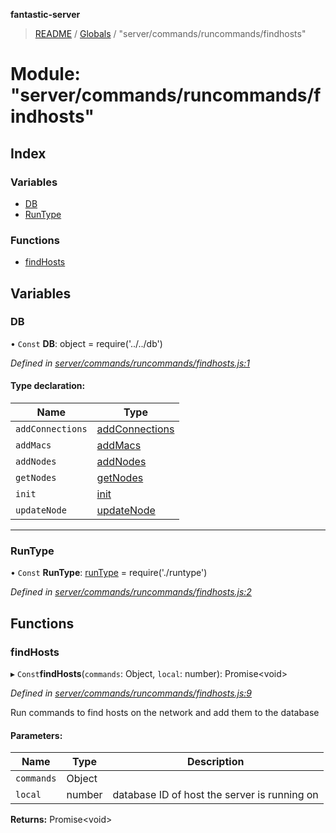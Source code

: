 **fantastic-server**

> [README](../README.md) / [Globals](../globals.md) / "server/commands/runcommands/findhosts"

# Module: "server/commands/runcommands/findhosts"

## Index

### Variables

* [DB](_server_commands_runcommands_findhosts_.md#db)
* [RunType](_server_commands_runcommands_findhosts_.md#runtype)

### Functions

* [findHosts](_server_commands_runcommands_findhosts_.md#findhosts)

## Variables

### DB

• `Const` **DB**: object = require('../../db')

*Defined in [server/commands/runcommands/findhosts.js:1](https://github.com/besimorhino/project-fantastic/blob/af5d0de/server/commands/runcommands/findhosts.js#L1)*

#### Type declaration:

Name | Type |
------ | ------ |
`addConnections` | [addConnections](_server_db_addconnections_index_.md#addconnections) |
`addMacs` | [addMacs](_server_db_addmacs_.md#addmacs) |
`addNodes` | [addNodes](_server_db_addnodes_index_.md#addnodes) |
`getNodes` | [getNodes](_server_db_getnodes_index_.md#getnodes) |
`init` | [init](_server_db_index_.md#init) |
`updateNode` | [updateNode](_server_db_updatenode_.md#updatenode) |

___

### RunType

• `Const` **RunType**: [runType](_server_commands_runcommands_runtype_.md#runtype) = require('./runtype')

*Defined in [server/commands/runcommands/findhosts.js:2](https://github.com/besimorhino/project-fantastic/blob/af5d0de/server/commands/runcommands/findhosts.js#L2)*

## Functions

### findHosts

▸ `Const`**findHosts**(`commands`: Object, `local`: number): Promise\<void>

*Defined in [server/commands/runcommands/findhosts.js:9](https://github.com/besimorhino/project-fantastic/blob/af5d0de/server/commands/runcommands/findhosts.js#L9)*

Run commands to find hosts on the network and add them to the database

#### Parameters:

Name | Type | Description |
------ | ------ | ------ |
`commands` | Object |  |
`local` | number | database ID of host the server is running on  |

**Returns:** Promise\<void>
